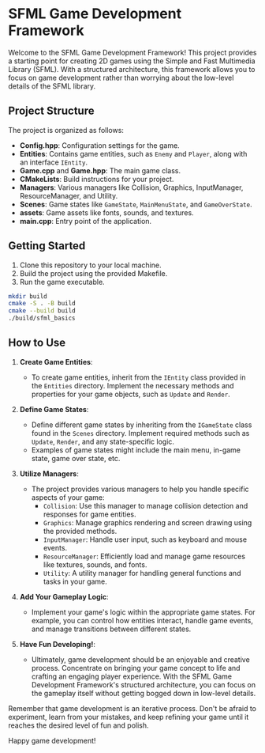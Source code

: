 # SFML Game Development Framework

Welcome to the SFML Game Development Framework! This project provides a starting point for creating 2D games using the Simple and Fast Multimedia Library (SFML). With a structured architecture, this framework allows you to focus on game development rather than worrying about the low-level details of the SFML library.

## Project Structure

The project is organized as follows:


- **Config.hpp**: Configuration settings for the game.
- **Entities**: Contains game entities, such as `Enemy` and `Player`, along with an interface `IEntity`.
- **Game.cpp** and **Game.hpp**: The main game class.
- **CMakeLists**: Build instructions for your project.
- **Managers**: Various managers like Collision, Graphics, InputManager, ResourceManager, and Utility.
- **Scenes**: Game states like `GameState`, `MainMenuState`, and `GameOverState`.
- **assets**: Game assets like fonts, sounds, and textures.
- **main.cpp**: Entry point of the application.

## Getting Started

1. Clone this repository to your local machine.
2. Build the project using the provided Makefile.
3. Run the game executable.

```bash
mkdir build
cmake -S . -B build
cmake --build build
./build/sfml_basics
```

## How to Use

1. **Create Game Entities**:
   - To create game entities, inherit from the `IEntity` class provided in the `Entities` directory. Implement the necessary methods and properties for your game objects, such as `Update` and `Render`.

2. **Define Game States**:
   - Define different game states by inheriting from the `IGameState` class found in the `Scenes` directory. Implement required methods such as `Update`, `Render`, and any state-specific logic.
   - Examples of game states might include the main menu, in-game state, game over state, etc.

3. **Utilize Managers**:
   - The project provides various managers to help you handle specific aspects of your game:
     - `Collision`: Use this manager to manage collision detection and responses for game entities.
     - `Graphics`: Manage graphics rendering and screen drawing using the provided methods.
     - `InputManager`: Handle user input, such as keyboard and mouse events.
     - `ResourceManager`: Efficiently load and manage game resources like textures, sounds, and fonts.
     - `Utility`: A utility manager for handling general functions and tasks in your game.

4. **Add Your Gameplay Logic**:
   - Implement your game's logic within the appropriate game states. For example, you can control how entities interact, handle game events, and manage transitions between different states.

5.  **Have Fun Developing!**:
    - Ultimately, game development should be an enjoyable and creative process. Concentrate on bringing your game concept to life and crafting an engaging player experience. With the SFML Game Development Framework's structured architecture, you can focus on the gameplay itself without getting bogged down in low-level details.

Remember that game development is an iterative process. Don't be afraid to experiment, learn from your mistakes, and keep refining your game until it reaches the desired level of fun and polish.

Happy game development!
